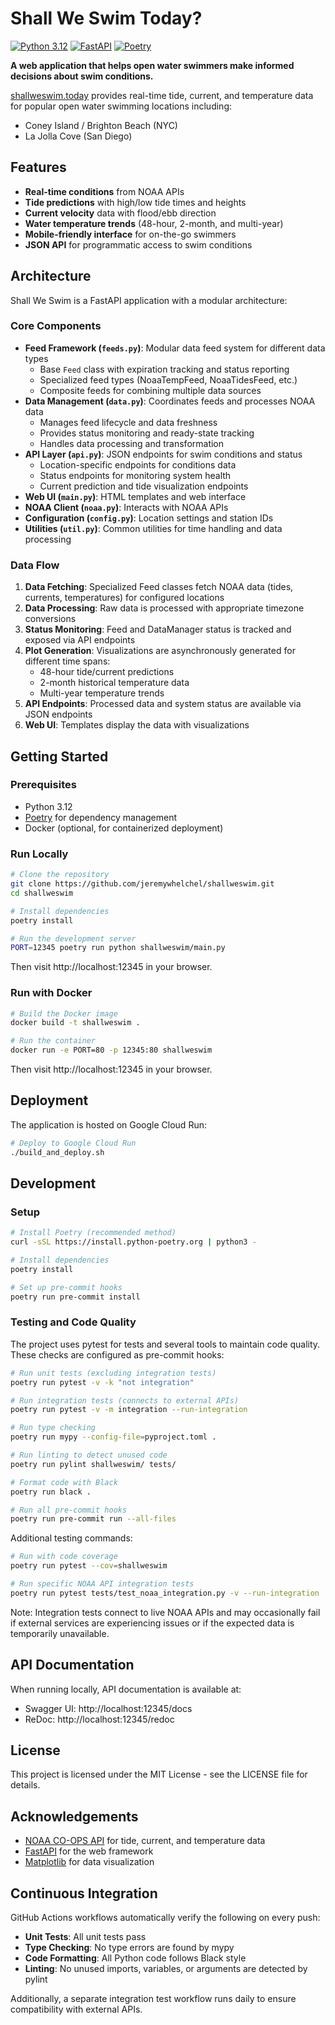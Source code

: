 # Shall We Swim Today?

[![Python 3.12](https://img.shields.io/badge/python-3.12-blue.svg)](https://www.python.org/downloads/)
[![FastAPI](https://img.shields.io/badge/FastAPI-0.115+-green.svg)](https://fastapi.tiangolo.com/)
[![Poetry](https://img.shields.io/badge/Poetry-Managed-blueviolet)](https://python-poetry.org/)

**A web application that helps open water swimmers make informed decisions about swim conditions.**

[shallweswim.today](https://shallweswim.today) provides real-time tide, current, and temperature data for popular open water swimming locations including:

- Coney Island / Brighton Beach (NYC)
- La Jolla Cove (San Diego)

## Features

- **Real-time conditions** from NOAA APIs
- **Tide predictions** with high/low tide times and heights
- **Current velocity** data with flood/ebb direction
- **Water temperature trends** (48-hour, 2-month, and multi-year)
- **Mobile-friendly interface** for on-the-go swimmers
- **JSON API** for programmatic access to swim conditions

## Architecture

Shall We Swim is a FastAPI application with a modular architecture:

### Core Components

- **Feed Framework (`feeds.py`)**: Modular data feed system for different data types
  - Base `Feed` class with expiration tracking and status reporting
  - Specialized feed types (NoaaTempFeed, NoaaTidesFeed, etc.)
  - Composite feeds for combining multiple data sources
- **Data Management (`data.py`)**: Coordinates feeds and processes NOAA data
  - Manages feed lifecycle and data freshness
  - Provides status monitoring and ready-state tracking
  - Handles data processing and transformation
- **API Layer (`api.py`)**: JSON endpoints for swim conditions and status
  - Location-specific endpoints for conditions data
  - Status endpoints for monitoring system health
  - Current prediction and tide visualization endpoints
- **Web UI (`main.py`)**: HTML templates and web interface
- **NOAA Client (`noaa.py`)**: Interacts with NOAA APIs
- **Configuration (`config.py`)**: Location settings and station IDs
- **Utilities (`util.py`)**: Common utilities for time handling and data processing

### Data Flow

1. **Data Fetching**: Specialized Feed classes fetch NOAA data (tides, currents, temperatures) for configured locations
2. **Data Processing**: Raw data is processed with appropriate timezone conversions
3. **Status Monitoring**: Feed and DataManager status is tracked and exposed via API endpoints
4. **Plot Generation**: Visualizations are asynchronously generated for different time spans:
   - 48-hour tide/current predictions
   - 2-month historical temperature data
   - Multi-year temperature trends
5. **API Endpoints**: Processed data and system status are available via JSON endpoints
6. **Web UI**: Templates display the data with visualizations

## Getting Started

### Prerequisites

- Python 3.12
- [Poetry](https://python-poetry.org/) for dependency management
- Docker (optional, for containerized deployment)

### Run Locally

```bash
# Clone the repository
git clone https://github.com/jeremywhelchel/shallweswim.git
cd shallweswim

# Install dependencies
poetry install

# Run the development server
PORT=12345 poetry run python shallweswim/main.py
```

Then visit http://localhost:12345 in your browser.

### Run with Docker

```bash
# Build the Docker image
docker build -t shallweswim .

# Run the container
docker run -e PORT=80 -p 12345:80 shallweswim
```

Then visit http://localhost:12345 in your browser.

## Deployment

The application is hosted on Google Cloud Run:

```bash
# Deploy to Google Cloud Run
./build_and_deploy.sh
```

## Development

### Setup

```bash
# Install Poetry (recommended method)
curl -sSL https://install.python-poetry.org | python3 -

# Install dependencies
poetry install

# Set up pre-commit hooks
poetry run pre-commit install
```

### Testing and Code Quality

The project uses pytest for tests and several tools to maintain code quality. These checks are configured as pre-commit hooks:

```bash
# Run unit tests (excluding integration tests)
poetry run pytest -v -k "not integration"

# Run integration tests (connects to external APIs)
poetry run pytest -v -m integration --run-integration

# Run type checking
poetry run mypy --config-file=pyproject.toml .

# Run linting to detect unused code
poetry run pylint shallweswim/ tests/

# Format code with Black
poetry run black .

# Run all pre-commit hooks
poetry run pre-commit run --all-files
```

Additional testing commands:

```bash
# Run with code coverage
poetry run pytest --cov=shallweswim

# Run specific NOAA API integration tests
poetry run pytest tests/test_noaa_integration.py -v --run-integration
```

Note: Integration tests connect to live NOAA APIs and may occasionally fail if external services are experiencing issues or if the expected data is temporarily unavailable.

## API Documentation

When running locally, API documentation is available at:

- Swagger UI: http://localhost:12345/docs
- ReDoc: http://localhost:12345/redoc

## License

This project is licensed under the MIT License - see the LICENSE file for details.

## Acknowledgements

- [NOAA CO-OPS API](https://tidesandcurrents.noaa.gov/api/) for tide, current, and temperature data
- [FastAPI](https://fastapi.tiangolo.com/) for the web framework
- [Matplotlib](https://matplotlib.org/) for data visualization

## Continuous Integration

GitHub Actions workflows automatically verify the following on every push:

- **Unit Tests**: All unit tests pass
- **Type Checking**: No type errors are found by mypy
- **Code Formatting**: All Python code follows Black style
- **Linting**: No unused imports, variables, or arguments are detected by pylint

Additionally, a separate integration test workflow runs daily to ensure compatibility with external APIs.
